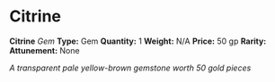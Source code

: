 # Citrine

**Citrine**
_Gem_
**Type:** Gem
**Quantity:** 1
**Weight:** N/A
**Price:** 50 gp
**Rarity:** 
**Attunement:** None

*A transparent pale yellow-brown gemstone worth 50 gold pieces*